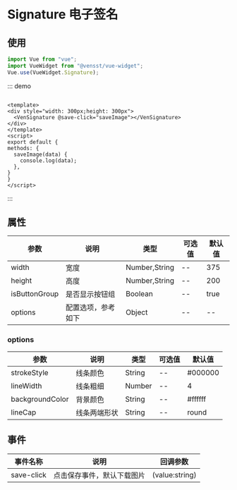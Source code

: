 # Signature 电子签名

## 使用

```js
import Vue from "vue";
import VueWidget from "@vensst/vue-widget";
Vue.use(VueWidget.Signature);
```

::: demo

  ```vue

<template>
  <div style="width: 300px;height: 300px">
    <VenSignature @save-click="saveImage"></VenSignature>
  </div>
</template>
<script>
export default {
  methods: {
    saveImage(data) {
      console.log(data);
    },
  }
}
</script>
  ```

:::

## 属性

| 参数            | 说明        | 类型            | 可选值 | 默认值  |
|---------------|-----------|---------------|-----|------|
| width         | 宽度        | Number,String | --  | 375  |
| height        | 高度        | Number,String | --  | 200  |
| isButtonGroup | 是否显示按钮组   | Boolean       | --  | true |
| options       | 配置选项，参考如下 | Object        | --  | --   |

### options

| 参数              | 说明     | 类型     | 可选值 | 默认值     |
|-----------------|--------|--------|-----|---------|
| strokeStyle     | 线条颜色   | String | --  | #000000 |
| lineWidth       | 线条粗细   | Number | --  | 4       |
| backgroundColor | 背景颜色   | String | --  | #ffffff |
| lineCap         | 线条两端形状 | String | --  | round   |

## 事件

| 事件名称       | 说明            | 回调参数           |
|------------|---------------|----------------|
| save-click | 点击保存事件，默认下载图片 | (value:string) |

